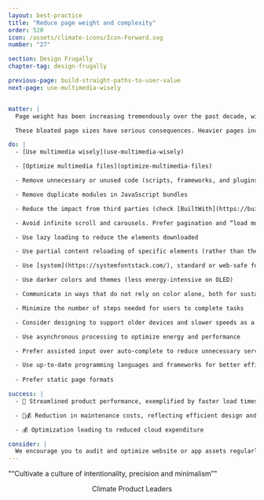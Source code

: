 ```yaml
---
layout: best-practice
title: "Reduce page weight and complexity"
order: 520
icon: /assets/climate-icons/Icon-Forward.svg
number: "27"

section: Design Frugally
chapter-tag: design-frugally

previous-page: build-straight-paths-to-user-value
next-page: use-multimedia-wisely


matter: |
  Page weight has been increasing tremendously over the past decade, with significant implications for both users and the environment. Between 2014 and 2024, the median desktop page size grew by 120% (an increase of 1.4 MB), while the median mobile page size surged by 357% (an additional 1.8 MB). Images are the largest contributors to page weight.

  These bloated page sizes have serious consequences. Heavier pages increase CPU usage and obsolescence, contributing to higher energy consumption and carbon emissions. They also exacerbate digital inequality, disproportionately affecting users with older devices or slower internet connections.

do: |
  - [Use multimedia wisely](use-multimedia-wisely)

  - [Optimize multimedia files](optimize-multimedia-files)

  - Remove unnecessary or unused code (scripts, frameworks, and plugins) and limit their use

  - Remove duplicate modules in JavaSscript bundles

  - Reduce the impact from third parties (check [BuiltWith](https://builtwith.com/) and [Are my third parties green](https://aremythirdpartiesgreen.com/))

  - Avoid infinite scroll and carousels. Prefer pagination and “load more” options.

  - Use lazy loading to reduce the elements downloaded

  - Use partial content reloading of specific elements (rather than the whole page)

  - Use [system](https://systemfontstack.com/), standard or web-safe fonts to avoid downloads

  - Use darker colors and themes (less energy-intensive on OLED)

  - Communicate in ways that do not rely on color alone, both for sustainability and accessibility

  - Minimize the number of steps needed for users to complete tasks

  - Consider designing to support older devices and slower speeds as a preference, when designing for inclusivity. Make KPIs that address performance under "worst case" conditions

  - Use asynchronous processing to optimize energy and performance

  - Prefer assisted input over auto-complete to reduce unnecessary server calls

  - Use up-to-date programming languages and frameworks for better efficiency
  
  - Prefer static page formats

success: |
  - 🧑 Streamlined product performance, exemplified by faster load times

  - 🧑💰 Reduction in maintenance costs, reflecting efficient design and execution

  - 💰 Optimization leading to reduced cloud expenditure

consider: |
  We encourage you to audit and optimize website or app assets regularly. These environmental, performance considerations and improvements will become an integral part of how cross-functional teams work once you @Include the planet in your brief & @Choose the right metrics . Education will be key for your organization and product squads to keep discovering best practices to apply. For this, nothing is better than to @Organize talks, raise awareness, and promote training and @Set up a climate working group. And don’t forget system inclusivity: design for older devices, slower connections, and question whether features even need an internet connection.
---
```


<div class="bigquote">
  <span class="highlight">"“Cultivate a culture of intentionality, precision and minimalism”"</span>
</div>

<p style="text-align:center;">Climate Product Leaders</p>